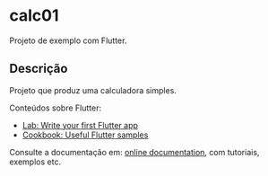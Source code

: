 # calc01

Projeto de exemplo com Flutter.

## Descrição

Projeto que produz uma calculadora simples.

Conteúdos sobre Flutter:

- [Lab: Write your first Flutter app](https://docs.flutter.dev/get-started/codelab)
- [Cookbook: Useful Flutter samples](https://docs.flutter.dev/cookbook)

Consulte a documentação em:
[online documentation](https://docs.flutter.dev/), com tutoriais, exemplos etc.
